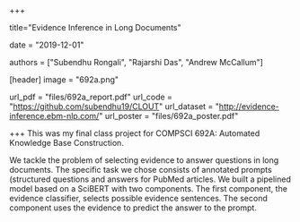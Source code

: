 +++

title="Evidence Inference in Long Documents"

date = "2019-12-01"

authors = ["Subendhu Rongali", "Rajarshi Das", "Andrew McCallum"]

[header]
image = "692a.png"

url_pdf = "files/692a_report.pdf"
url_code = "https://github.com/subendhu19/CLOUT"
url_dataset = "http://evidence-inference.ebm-nlp.com/"
url_poster = "files/692a_poster.pdf"

+++
This was my final class project for COMPSCI 692A: Automated Knowledge Base Construction. 

We tackle the problem of selecting evidence to answer questions in long documents. The specific task we chose consists of annotated prompts (structured questions and answers for PubMed articles. We built a pipelined model based on a SciBERT with two components. The first component, the evidence classifier, selects possible evidence sentences. The second component uses the evidence to predict the answer to the prompt. 